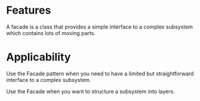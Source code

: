 # Features

A facade is a class that provides a simple interface to a complex subsystem which contains lots of moving parts.


# Applicability
 Use the Facade pattern when you need to have a limited but straightforward interface to a complex subsystem.
  
  Use the Facade when you want to structure a subsystem into layers.